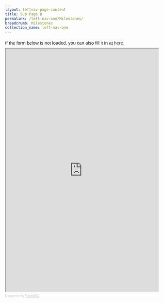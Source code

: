 ```yaml
---
layout: leftnav-page-content
title: Sub Page B
permalink: /left-nav-one/Milestones/
breadcrumb: Milestones
collection_name: left-nav-one
---
```


<div style="font-family:Sans-Serif;font-size:15px;color:#000;opacity:0.9;padding-top:5px;padding-bottom:8px">If the form below is not loaded, you can also fill it in at <a href="https://form.gov.sg/5d8345c2fab36e00124c1ef5">here</a>.</div>

<!-- Change the width and height values to suit you best -->
<iframe id="iframe" src="https://form.gov.sg/5d8345c2fab36e00124c1ef5" style="width:100%;height:800px"></iframe>

<div style="font-family:Sans-Serif;font-size:12px;color:#999;opacity:0.5;padding-top:5px">Powered by <a href="https://form.gov.sg" style="color: #999">FormSG</a></div>
